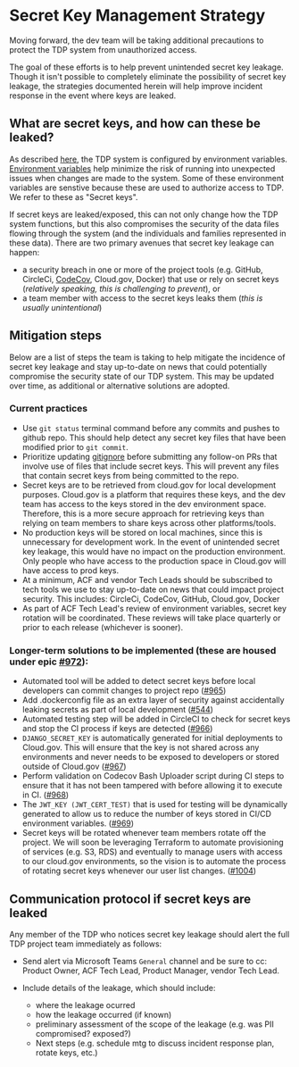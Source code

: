 # Secret Key Management Strategy

Moving forward, the dev team will be taking additional precautions to protect the TDP system from unauthorized access. 

The goal of these efforts is to help prevent unintended secret key leakage. Though it isn't possible to completely eliminate the possibility of secret key leakage, the strategies documented herein will help improve incident response in the event where keys are leaked. 

## What are secret keys, and how can these be leaked?

As described [here](https://github.com/raft-tech/TANF-app/blob/raft-tdp-main/docs/Architecture%20Decision%20Record/004-configuration-by-environment-variable.md), the TDP system is configured by environment variables. [Environment variables](https://medium.com/chingu/an-introduction-to-environment-variables-and-how-to-use-them-f602f66d15fa) help minimize the risk of running into unexpected issues when changes are made to the system. Some of these environment variables are senstive because these are used to authorize access to TDP. We refer to these as "Secret keys". 

If secret keys are leaked/exposed, this can not only change how the TDP system functions, but this also compromises the security of the data files flowing through the system (and the individuals and families represented in these data). There are two primary avenues that secret key leakage can happen: 
- a security breach in one or more of the project tools (e.g. GitHub, CircleCi, [CodeCov](https://about.codecov.io/security-update/), Cloud.gov, Docker) that use or rely on secret keys  (*relatively speaking, this is challenging to prevent*), or 
- a team member with access to the secret keys leaks them (*this is usually unintentional*)

## Mitigation steps
Below are a list of steps the team is taking to help mitigate the incidence of secret key leakage and stay up-to-date on news that could potentially compromise the security state of our TDP system. This may be updated over time, as additional or alternative solutions are adopted. 

### Current practices
- Use `git status` terminal command before any commits and pushes to github repo. This should help detect any secret key files that have been modified prior to `git commit`. 
- Prioritize updating [gitignore](https://git-scm.com/docs/gitignore) before submitting any follow-on PRs that involve use of files that include secret keys. This will prevent any files that contain secret keys from being committed to the repo. 
- Secret keys are to be retrieved from cloud.gov for local development purposes. Cloud.gov is a platform that requires these keys, and the dev team has access to the keys stored in the dev environment space. Therefore, this is a more secure approach for retrieving keys than relying on team members to share keys across other platforms/tools.  
- No production keys will be stored on local machines, since this is unnecessary for development work.  In the event of unintended secret key leakage, this would have no impact on the production environment. Only people who have access to the production space in Cloud.gov will have access to prod keys.
- At a minimum, ACF and vendor Tech Leads should be subscribed to tech tools we use to stay up-to-date on news that could impact project security. This includes: CircleCi, CodeCov, GitHub, Cloud.gov, Docker
- As part of ACF Tech Lead's review of environment variables, secret key rotation will be coordinated. These reviews will take place quarterly or prior to each release (whichever is sooner).

### Longer-term solutions to be implemented (these are housed under epic [#972](https://github.com/raft-tech/TANF-app/issues/972)):
- Automated tool will be added to detect secret keys before local developers can commit changes to project repo ([#965](https://github.com/raft-tech/TANF-app/issues/965)) 
- Add .dockerconfig file as an extra layer of security against accidentally leaking secrets as part of local development ([#544](https://github.com/raft-tech/TANF-app/issues/544))
- Automated testing step will be added in CircleCI to check for secret keys and stop the CI process if keys are detected ([#966](https://github.com/raft-tech/TANF-app/issues/966))
- `DJANGO_SECRET_KEY` is automatically generated for initial deployments to Cloud.gov. This will ensure that the key is not shared across any environments and never needs to be exposed to developers or stored outside of Cloud.gov ([#967](https://github.com/raft-tech/TANF-app/issues/967))
- Perform validation on Codecov Bash Uploader script during CI steps to ensure that it has not been tampered with before allowing it to execute in CI. ([#968](https://github.com/raft-tech/TANF-app/issues/968))
- The `JWT_KEY (JWT_CERT_TEST)`  that is used for testing will be dynamically generated to allow us to reduce the number of keys stored in CI/CD environment variables. ([#969](https://github.com/raft-tech/TANF-app/issues/969))
- Secret keys will be rotated whenever team members rotate off the project. We will soon be leveraging Terraform to automate provisioning of services (e.g. S3, RDS) and eventually to manage users with access to our cloud.gov environments, so the vision is to automate the process of rotating secret keys whenever our user list changes.  ([#1004](https://github.com/raft-tech/TANF-app/issues/1004))
## Communication protocol if secret keys are leaked
Any member of the TDP who notices secret key leakage should alert the full TDP project team immediately as follows:

- Send alert via Microsoft Teams `General` channel and be sure to cc: Product Owner, ACF Tech Lead, Product Manager, vendor Tech Lead. 

- Include details of the leakage, which should include:
    - where the leakage ocurred
    - how the leakage occurred (if known)
    - preliminary assessment of the scope of the leakage (e.g. was PII compromised? exposed?)
    - Next steps (e.g. schedule mtg to discuss incident response plan, rotate keys, etc.)
